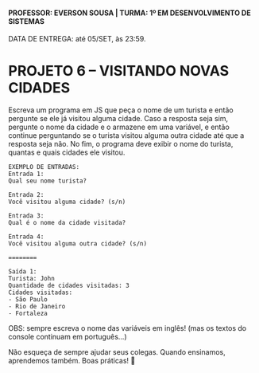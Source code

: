 #### PROFESSOR: EVERSON SOUSA | TURMA: 1º EM DESENVOLVIMENTO DE SISTEMAS

DATA DE ENTREGA: até 05/SET, às 23:59.
# PROJETO 6 – VISITANDO NOVAS CIDADES

Escreva um programa em JS que peça o nome de um turista e então pergunte se ele já visitou alguma cidade. Caso a resposta seja sim, pergunte o nome da cidade e o armazene em uma variável, e então continue perguntando se o turista visitou alguma outra cidade até que a resposta seja não. No fim, o programa deve exibir o nome do turista, quantas e quais cidades ele visitou.

```
EXEMPLO DE ENTRADAS:
Entrada 1:
Qual seu nome turista?

Entrada 2:
Você visitou alguma cidade? (s/n)

Entrada 3:
Qual é o nome da cidade visitada?

Entrada 4:
Você visitou alguma outra cidade? (s/n)

========

Saída 1:
Turista: John
Quantidade de cidades visitadas: 3
Cidades visitadas:
- São Paulo
- Rio de Janeiro
- Fortaleza
```

OBS: sempre escreva o nome das variáveis em inglês! (mas os textos do console continuam em português...)

Não esqueça de sempre ajudar seus colegas. Quando ensinamos, aprendemos também.
Boas práticas! :call_me_hand: